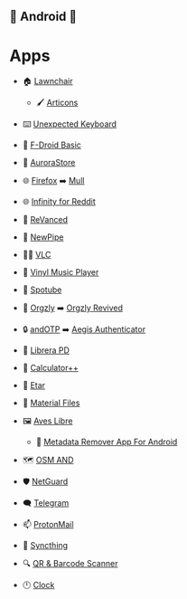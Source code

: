 ## 📱 Android 📱

# Apps

- 🏠 [Lawnchair](https://github.com/LawnchairLauncher/lawnchair)
    - 🖌️ [Articons](https://github.com/Arcticons-Team/Arcticons)

- ⌨️ [Unexpected Keyboard](https://github.com/Julow/Unexpected-Keyboard)

- 👜 [F-Droid Basic](https://f-droid.org/en/packages/org.fdroid.basic/)
- 👜 [AuroraStore](https://gitlab.com/AuroraOSS/AuroraStore)

- 🌐 [Firefox](https://www.mozilla.org/en-US/firefox/) ➡️ [Mull](https://github.com/divested-mobile/mull-fenix)
- 🌐 [Infinity for Reddit](https://github.com/Docile-Alligator/Infinity-For-Reddit)

- 🎥 [ReVanced](https://github.com/revanced)
- 🎥 [NewPipe](https://github.com/TeamNewPipe/NewPipe)
- 🎥🎵 [VLC](https://www.videolan.org/vlc/)
- 🎵 [Vinyl Music Player](https://github.com/VinylMusicPlayer/VinylMusicPlayer)
- 🎵 [Spotube](https://github.com/KRTirtho/spotube)

- 📓 [Orgzly](https://github.com/orgzly/orgzly-android) ➡️ [Orgzly Revived](https://github.com/orgzly-revived/orgzly-android-revived)

- 🔒 [andOTP](https://github.com/andOTP/andOTP) ➡️ [Aegis Authenticator](https://github.com/beemdevelopment/Aegis)

- 📖 [Librera PD](https://github.com/foobnix/LibreraReader)

- 🧮 [Calculator++](https://github.com/Bubu/android-calculatorpp)

- 📆 [Etar](https://www.videolan.org/vlc/)

- 📁 [Material Files](https://www.videolan.org/vlc/)

- 🖼️ [Aves Libre](https://github.com/deckerst/aves)
    - 🧰 [Metadata Remover App For Android](https://github.com/Crazy-Marvin/MetadataRemover)

- 🗺️ [OSM AND](https://github.com/osmandapp/Osmand)

- 🛡️ [NetGuard](https://github.com/M66B/NetGuard)

- 🗨️ [Telegram](https://github.com/Telegram-FOSS-Team/Telegram-FOSS)

- 📫 [ProtonMail](https://github.com/ProtonMail/android-mail)

- 🔄 [Syncthing](https://github.com/syncthing/syncthing-android)

- 🔍 [QR & Barcode Scanner](https://github.com/wewewe718/QrAndBarcodeScanner)

- 🕛 [Clock](https://f-droid.org/en/packages/com.best.deskclock/)
